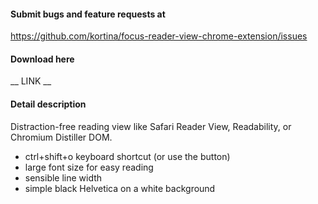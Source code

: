 #### Submit bugs and feature requests at

https://github.com/kortina/focus-reader-view-chrome-extension/issues


#### Download here

__ LINK __

#### Detail description

Distraction-free reading view like Safari Reader View, Readability, or Chromium Distiller DOM.

* ctrl+shift+o keyboard shortcut (or use the button)
* large font size for easy reading
* sensible line width
* simple black Helvetica on a white background

